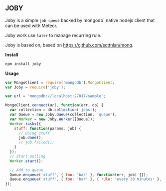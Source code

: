 JOBY
----

Joby is a simple `job queue` backed by mongodb` native nodejs client that can be
used with Meteor.

Joby work use `later` to manage recurring rule.

Joby is based on, based on https://github.com/scttnlsn/monq.

**Install**

```bash
npm install joby
```

**Usage**

```javascript
var MongoClient = require('mongodb').MongoClient;
var Joby = require('joby');

var url = 'mongodb://localhost:27017/sample';

MongoClient.connect(url, function(err, db) {
  var collection = db.collection('jobs');
  var Queue = new Joby.Queue(collection, 'queue');
  var Worker = new Joby.Worker([Queue]);
  Worker.tasks({
    stuff: function(params, job) {
      // Doing stuff
      job.done();
      // job.failed();
    }
  });
  // Start polling
  Worker.start();

  // Add to queue
  Queue.enqueue('stuff', { foo: 'bar' }, function(err, job) {});
  Queue.enqueue('stuff', { foo: 'bar' }, { rule: 'every 30 minutes' }, function(err, job) {});
});
```

